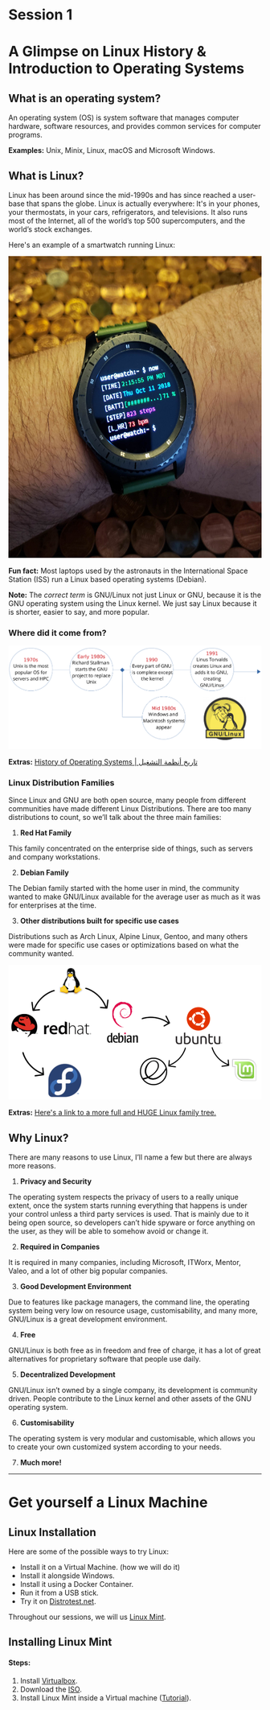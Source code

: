 # Session 1

# A Glimpse on Linux History & Introduction to Operating Systems
## What is an operating system?
An operating system (OS) is system software that manages computer hardware, software resources, and provides common services for computer programs.

**Examples:** Unix, Minix, Linux, macOS and Microsoft Windows.

## What is Linux?
Linux has been around since the mid-1990s and has since reached a user-base that spans the globe. Linux is actually everywhere: It's in your phones, your thermostats, in your cars, refrigerators, and televisions. It also runs most of the Internet, all of the world’s top 500 supercomputers, and the world’s stock exchanges.


Here's an example of a smartwatch running Linux:

<img src="../imgs/smartwatch.jpg" width="600" height="600">

**Fun fact:** Most laptops used by the astronauts in the International Space Station (ISS) run a Linux based operating systems (Debian).

**Note:** The *correct term* is GNU/Linux not just Linux or GNU, because it is the GNU operating system using the Linux kernel. 
We just say Linux because it is shorter, easier to say, and more popular.
### Where did it come from?

![Timeline](../imgs/timeline.png)

**Extras:** [History of Operating Systems | تاريخ أنظمة التشغيل](https://www.youtube.com/watch?v=fxXGLMPJnFQ)

### Linux Distribution Families
Since Linux and GNU are both open source, many people from different communities have made different Linux Distributions.
There are too many distributions to count, so we’ll talk about the three main families:

1. **Red Hat Family**

This family concentrated on the enterprise side of things, such as servers and company workstations.

2. **Debian Family**

The Debian family started with the home user in mind, the community wanted to make GNU/Linux available for the average user as much as it was for enterprises at the time.

3. **Other distributions built for specific use cases**

Distributions such as Arch Linux, Alpine Linux, Gentoo, and many others were made for specific use cases or optimizations based on what the community wanted.

![Distributions](../imgs/distros.png)

**Extras:** [Here's a link to a more full and HUGE Linux family tree.](https://upload.wikimedia.org/wikipedia/commons/1/1b/Linux_Distribution_Timeline.svg)
## Why Linux?

There are many reasons to use Linux, I’ll name a few but there are always more reasons.

1. **Privacy and Security**

The operating system respects the privacy of users to a really unique extent, once the system starts running everything that happens is under your control unless a third party services is used.
That is mainly due to it being open source, so developers can’t hide spyware or force anything on the user, as they will be able to somehow avoid or change it.

2. **Required in Companies**

It is required in many companies, including Microsoft, ITWorx, Mentor, Valeo, and a lot of other big popular companies.

3. **Good Development Environment**

Due to features like package managers, the command line, the operating system being very low on resource usage, customisability, and many more, GNU/Linux is a great development environment.

4. **Free**

GNU/Linux is both free as in freedom and free of charge, it has a lot of great alternatives for proprietary software that people use daily.

5. **Decentralized Development**

GNU/Linux isn’t owned by a single company, its development is community driven. People contribute to the Linux kernel and other assets of the GNU operating system.

6. **Customisability**

The operating system is very modular and customisable, which allows you to create your own customized system according to your needs.

7. **Much more!**

-------------------------------------------------------------------------------------------------------
# Get yourself a Linux Machine

## Linux Installation
Here are some of the possible ways to try Linux:
- Install it on a Virtual Machine. (how we will do it)
- Install it alongside Windows.
- Install it using a Docker Container.
- Run it from a USB stick.
- Try it on [Distrotest.net](https://distrotest.net/index.php).

Throughout our sessions, we will us [Linux Mint](https://linuxmint.com/).

## Installing Linux Mint

#### Steps:
1. Install [Virtualbox](https://www.virtualbox.org/).
2. Download the [ISO](https://linuxmint.com/download.php).
3. Install Linux Mint inside a Virtual machine ([Tutorial](https://linuxhint.com/install_linux_mint_20_virtualbox/)).
